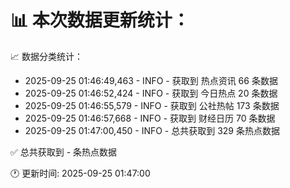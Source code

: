 📊 本次数据更新统计：
==========================

📈 数据分类统计：
- 2025-09-25 01:46:49,463 - INFO - 获取到 热点资讯 66 条数据
- 2025-09-25 01:46:52,424 - INFO - 获取到 今日热点 20 条数据
- 2025-09-25 01:46:55,579 - INFO - 获取到 公社热帖 173 条数据
- 2025-09-25 01:46:57,668 - INFO - 获取到 财经日历 70 条数据
- 2025-09-25 01:47:00,450 - INFO - 总共获取到 329 条热点数据

✅ 总共获取到 - 条热点数据

🕐 更新时间: 2025-09-25 01:47:00
